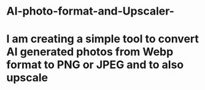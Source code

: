 # AI-photo-format-and-Upscaler-
# I am creating a simple tool to convert AI generated photos from Webp format to PNG or JPEG and to also upscale

